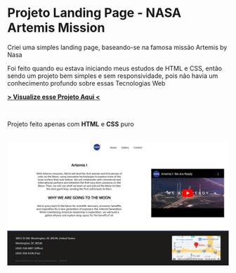 <h1>Projeto Landing Page - NASA Artemis Mission</h1>

<p>Criei uma simples landing page, baseando-se na famosa missão Artemis by Nasa</p>
<p>Foi feito quando eu estava iniciando meus estudos de HTML e CSS, então sendo um projeto bem simples e sem responsividade, pois não havia um conhecimento profundo sobre essas Tecnologias Web</p>

<p><a href="https://ldantsc.github.io/Landing-Page-Artemis/" targe="_blank"><strong>> Visualize esse Projeto Aqui <</strong></a></p>

<br>

<p>Projeto feito apenas com <strong>HTML</strong> e <strong>CSS</strong> puro </p>

<br>

<img src="/img/viewpage.png">

